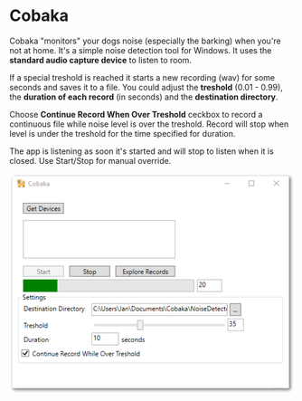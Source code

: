 # Cobaka

Cobaka "monitors" your dogs noise (especially the barking) when you're not at home. It's a simple noise detection tool for Windows. It uses the **standard audio capture device** to listen to room.

If a special treshold is reached it starts a new recording (wav) for some seconds and saves it to a file. You could adjust the **treshold** (0.01 - 0.99), the **duration of each record** (in seconds) and the **destination directory**.

Choose **Continue Record When Over Treshold** ceckbox to record a continuous file while noise level is over the treshold. Record will stop when level is under the treshold for the time specified for duration.

The app is listening as soon it's started and will stop to listen when it is closed. Use Start/Stop for manual override.

![AppWindow](https://github.com/viper3400/Cobaka/blob/master/CobakaMainWindow.png)
